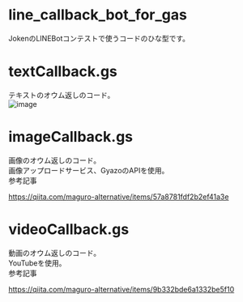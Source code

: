 # line_callback_bot_for_gas
JokenのLINEBotコンテストで使うコードのひな型です。

# textCallback.gs
テキストのオウム返しのコード。  
![image](https://github.com/maguro-alternative/line_callback_bot_for_gas/assets/71870614/8bc085fd-e31c-40ba-bf2b-718f1ac2bab5)

# imageCallback.gs
画像のオウム返しのコード。  
画像アップロードサービス、GyazoのAPIを使用。  
参考記事  

https://qiita.com/maguro-alternative/items/57a8781fdf2b2ef41a3e

# videoCallback.gs
動画のオウム返しのコード。  
YouTubeを使用。  
参考記事  

https://qiita.com/maguro-alternative/items/9b332bde6a1332be5f10
